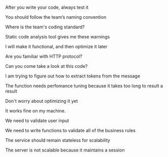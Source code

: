 After you write your code, always test it

You should follow the team’s naming convention

Where is the team's coding standard?

Static code analysis tool gives me these warnings

I will make it functional, and then optimize it later

Are you familiar with HTTP protocol?

Can you come take a look at this code?

I am trying to figure out how to extract tokens from the message

The function needs perfomance tuning because it takes too long to result a result

Don't worry about optimizing it yet

It works fine on my machine.

We need to validate user input

We need to write functions to validate all of the business rules

The service should remain stateless for scalability

The server is not scalable because it maintains a session
